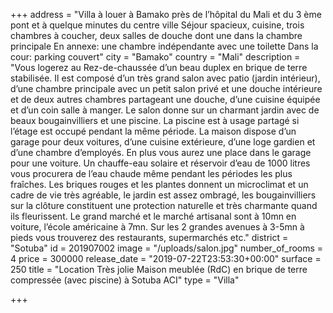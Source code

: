 +++
address = "Villa à louer à Bamako près de l’hôpital du Mali et du 3 ème pont et à quelque minutes du centre ville   Séjour spacieux, cuisine, trois chambres à coucher, deux salles de douche dont une dans la chambre principale  En annexe: une chambre indépendante avec une toilette  Dans la cour: parking couvert"
city = "Bamako"
country = "Mali"
description = "Vous logerez au Rez-de-chaussée d’un beau duplex en brique de terre stabilisée. Il est composé d’un très grand salon avec patio (jardin intérieur), d’une chambre principale avec un petit salon privé et une douche intérieure et de deux autres chambres partageant une douche, d’une cuisine équipée et d’un coin salle à manger. Le salon donne sur un charmant jardin avec de beaux bougainvilliers et une piscine. La piscine est à usage partagé si l’étage est occupé pendant la même période. La maison dispose d’un garage pour deux voitures, d’une cuisine extérieure, d’une loge gardien et d’une chambre d’employés. En plus vous aurez une place dans le garage pour une voiture. Un chauffe-eau solaire et réservoir d’eau de 1000 litres vous procurera de l’eau chaude même pendant les périodes les plus fraîches.  Les briques rouges et les plantes donnent un microclimat et un cadre de vie très agréable, le jardin est assez ombragé, les bougainvilliers sur la clôture constituent une protection naturelle et très charmante quand ils fleurissent.  Le grand marché et le marché artisanal sont à 10mn en voiture, l’école américaine à 7mn. Sur les 2 grandes avenues à 3-5mn à pieds vous trouverez des restaurants, supermarchés etc."
district = "Sotuba"
id = 201907002
image = "/uploads/salon.jpg"
number_of_rooms = 4
price = 300000
release_date = "2019-07-22T23:53:30+00:00"
surface = 250
title = "Location Très jolie Maison meublée (RdC) en brique de terre compressée (avec piscine) à Sotuba ACI"
type = "Villa"

+++
